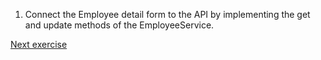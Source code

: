 1. Connect the Employee detail form to the API by implementing the get and update methods of the EmployeeService.

[Next exercise](10-testing-generic.md)
